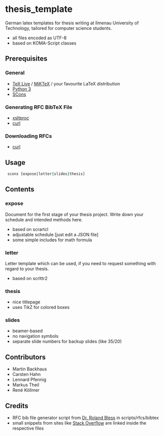 # thesis_template

German latex templates for thesis writing at Ilmenau University of Technology, tailored for computer science students.

* all files encoded as UTF-8
* based on KOMA-Script classes

## Prerequisites

### General
* [TeX Live](https://www.tug.org/texlive/) / [MiKTeX](http://miktex.org/) / your favourite LaTeX distribution
* [Python 3](https://docs.python.org/3/)
* [SCons](http://www.scons.org/)

### Generating RFC BibTeX File 
* [xsltproc](http://xmlsoft.org/XSLT/xsltproc2.html)
* [curl](http://curl.haxx.se/)

### Downloading RFCs
* [curl](http://curl.haxx.se/)

## Usage

```bash
 scons [expose|letter|slides|thesis]
```

## Contents

### expose
Document for the first stage of your thesis project. Write down your schedule and intended methods here.  

* based on scrartcl
* adjustable schedule [just edit a JSON file]
* some simple includes for math formula

### letter
Letter template which can be used, if you need to request something with regard to your thesis.

* based on scrlttr2

### thesis

* nice titlepage
* uses TikZ for colored boxes

### slides

* beamer-based
* no navigation symbols
* separate slide numbers for  backup slides (like 35/20)

## Contributors
* Martin Backhaus
* Carsten Hahn
* Lennard Pfennig
* Markus Theil
* René Köllmer

## Credits

* RFC bib file generator script from [Dr. Roland Bless](http://telematics.tm.kit.edu/staff_bless.php) in scripts/rfcs/bibtex
* small snippets from sites like [Stack Overflow](https://www.stackoverflow.com/) are linked inside the respective files

